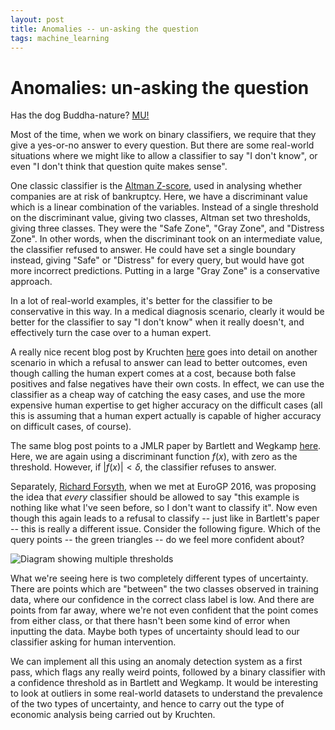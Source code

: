 ```yaml
---
layout: post
title: Anomalies -- un-asking the question
tags: machine_learning
---
```


Anomalies: un-asking the question
========

Has the dog Buddha-nature?
[MU!](https://en.wikipedia.org/wiki/Mu_(negative)#.22Unasking.22_the_question)

Most of the time, when we work on binary classifiers, we require that
they give a yes-or-no answer to every question. But there are some
real-world situations where we might like to allow a classifier to say
"I don't know", or even "I don't think that question quite makes
sense".

One classic classifier is the
[Altman Z-score](https://en.wikipedia.org/wiki/Altman_Z-score), used
in analysing whether companies are at risk of bankruptcy. Here, we
have a discriminant value which is a linear combination of the
variables.  Instead of a single threshold on the discriminant value,
giving two classes, Altman set two thresholds, giving three
classes. They were the "Safe Zone", "Gray Zone", and "Distress
Zone". In other words, when the discriminant took on an intermediate
value, the classifier refused to answer. He could have set a single
boundary instead, giving "Safe" or "Distress" for every query, but
would have got more incorrect predictions. Putting in a large "Gray
Zone" is a conservative approach.

In a lot of real-world examples, it's better for the classifier to be
conservative in this way. In a medical diagnosis scenario, clearly it
would be better for the classifier to say "I don't know" when it
really doesn't, and effectively turn the case over to a human expert.

A really nice recent blog post by Kruchten
[here](http://blog.mldb.ai/blog/posts/2016/04/ml-meets-economics2/)
goes into detail on another scenario in which a refusal to answer can
lead to better outcomes, even though calling the human expert comes at
a cost, because both false positives and false negatives have their
own costs. In effect, we can use the classifier as a cheap way of
catching the easy cases, and use the more expensive human expertise to
get higher accuracy on the difficult cases (all this is assuming that
a human expert actually is capable of higher accuracy on difficult
cases, of course).

The same blog post points to a JMLR paper by Bartlett and Wegkamp
[here](http://www.jmlr.org/papers/volume9/bartlett08a/bartlett08a.pdf). Here,
we are again using a discriminant function $f(x)$, with zero as the
threshold. However, if $|f(x)| < \delta$, the classifier refuses to
answer.

Separately, [Richard Forsyth](http://www.richardsandesforsyth.net),
when we met at EuroGP 2016, was proposing the idea that *every*
classifier should be allowed to say "this example is nothing like what
I've seen before, so I don't want to classify it". Now even though
this again leads to a refusal to classify -- just like in Bartlett's
paper -- this is really a different issue. Consider the following
figure. Which of the query points -- the green triangles -- do we feel
more confident about?

![Diagram showing multiple thresholds](../../../images/margin-confidence-1.png)

What we're seeing here is two completely different types of
uncertainty. There are points which are "between" the two classes
observed in training data, where our confidence in the correct class
label is low. And there are points from far away, where we're not even
confident that the point comes from either class, or that there hasn't
been some kind of error when inputting the data. Maybe both types of
uncertainty should lead to our classifier asking for human
intervention.

We can implement all this using an anomaly detection system as a first
pass, which flags any really weird points, followed by a binary
classifier with a confidence threshold as in Bartlett and Wegkamp. It
would be interesting to look at outliers in some real-world datasets
to understand the prevalence of the two types of uncertainty, and
hence to carry out the type of economic analysis being carried out by
Kruchten.
